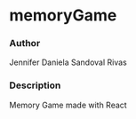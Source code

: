 # memoryGame
### Author

Jennifer Daniela Sandoval Rivas

### Description

Memory Game made with React
